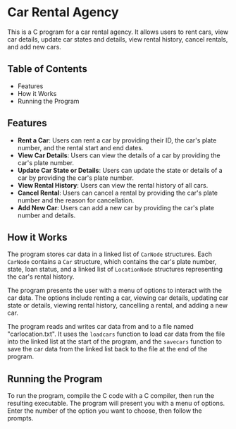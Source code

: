 # Car Rental Agency

This is a C program for a car rental agency. It allows users to rent cars, view car details, update car states and details, view rental history, cancel rentals, and add new cars.

## Table of Contents

- Features
- How it Works
- Running the Program

## Features

- **Rent a Car**: Users can rent a car by providing their ID, the car's plate number, and the rental start and end dates.
- **View Car Details**: Users can view the details of a car by providing the car's plate number.
- **Update Car State or Details**: Users can update the state or details of a car by providing the car's plate number.
- **View Rental History**: Users can view the rental history of all cars.
- **Cancel Rental**: Users can cancel a rental by providing the car's plate number and the reason for cancellation.
- **Add New Car**: Users can add a new car by providing the car's plate number and details.

## How it Works

The program stores car data in a linked list of `CarNode` structures. Each `CarNode` contains a `Car` structure, which contains the car's plate number, state, loan status, and a linked list of `LocationNode` structures representing the car's rental history.

The program presents the user with a menu of options to interact with the car data. The options include renting a car, viewing car details, updating car state or details, viewing rental history, cancelling a rental, and adding a new car.

The program reads and writes car data from and to a file named "carlocation.txt". It uses the `loadcars` function to load car data from the file into the linked list at the start of the program, and the `savecars` function to save the car data from the linked list back to the file at the end of the program.

## Running the Program

To run the program, compile the C code with a C compiler, then run the resulting executable. The program will present you with a menu of options. Enter the number of the option you want to choose, then follow the prompts.
